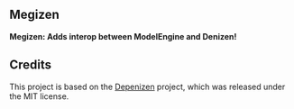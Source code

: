 Megizen
---------

**Megizen: Adds interop between ModelEngine and Denizen!**

## Credits

This project is based on the [Depenizen](https://github.com/DenizenScript/Depenizen) project, which was released under the MIT license.
